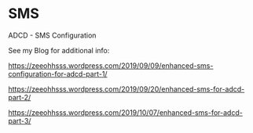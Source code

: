 # SMS
ADCD - SMS Configuration

See my Blog for additional info:

https://zeeohhsss.wordpress.com/2019/09/09/enhanced-sms-configuration-for-adcd-part-1/

https://zeeohhsss.wordpress.com/2019/09/20/enhanced-sms-for-adcd-part-2/

https://zeeohhsss.wordpress.com/2019/10/07/enhanced-sms-for-adcd-part-3/
